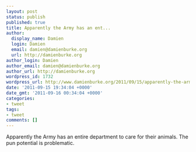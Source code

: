 ```yaml
---
layout: post
status: publish
published: true
title: Apparently the Army has an ent...
author:
  display_name: Damien
  login: Damien
  email: damien@damienburke.org
  url: http://damienburke.org
author_login: Damien
author_email: damien@damienburke.org
author_url: http://damienburke.org
wordpress_id: 1732
wordpress_url: http://www.damienburke.org/2011/09/15/apparently-the-army-has-an-ent/
date: '2011-09-15 19:34:04 +0000'
date_gmt: '2011-09-16 00:34:04 +0000'
categories:
- tweet
tags:
- tweet
comments: []
---
```

<p>Apparently the Army has an entire department to care for their animals. The pun potential is problematic.</p>
